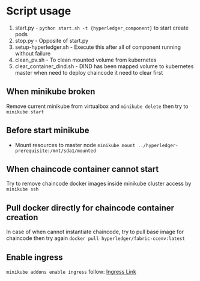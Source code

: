 # Script usage

1. start.py - `python start.sh -t {hyperledger_component}` to start create pods
2. stop.py - Opposite of start.py
3. setup-hyperledger.sh - Execute this after all of component running without failure
4. clean_pv.sh - To clean mounted volume from kubernetes
5. clear_container_dind.sh - DIND has been mapped volume to kubernetes master when need to deploy chaincode it need to clear first

## When minikube broken

Remove current minikube from virtualbox and `minikube delete` then try to `minikube start`

## Before start minikube

- Mount resources to master node `minikube mount ../hyperledger-prerequisite:/mnt/sda1/mounted`

## When chaincode container cannot start

Try to remove chaincode docker images inside minikube cluster access by `minikube ssh`

## Pull docker directly for chaincode container creation

In case of when cannot instantiate chaincode, try to pull base image for chaincode then try again `docker pull hyperledger/fabric-ccenv:latest`

## Enable ingress

`minikube addons enable ingress` follow: [Ingress Link](https://kubernetes.io/docs/tasks/access-application-cluster/ingress-minikube/)

